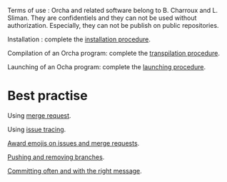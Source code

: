 Terms of use : Orcha and related software belong to B. Charroux and L. Sliman. They are confidentiels and they can not be used without authorization. Especially, they can not be publish on public repositories.

Installation : complete the <a href="http://orchalang.com/howto/orchaHowTo.html#Install">installation procedure</a>.

Compilation of an Orcha program: complete the <a href="http://orchalang.com/howto/orchaHowTo.html#Transpilation">transpilation procedure</a>.

Launching of an Ocha program: complete the <a href="http://orchalang.com/howto/orchaHowTo.html#Launching">launching procedure</a>.

<h1>Best practise</h1>

Using  <a href="https://docs.gitlab.com/ce/workflow/gitlab_flow.html#merge-pull-requests-with-gitlab-flow"> merge request</a>.

Using <a href="https://docs.gitlab.com/ce/workflow/gitlab_flow.html#issue-tracking-with-gitlab-flow"> issue tracing</a>.

<a  href="https://docs.gitlab.com/ce/workflow/gitlab_flow.html#award-emojis-on-issues-and-merge-requests">Award emojis on issues and merge requests</a>.

<a href="https://docs.gitlab.com/ce/workflow/gitlab_flow.html#pushing-and-removing-branches">Pushing and removing branches</a>.

<a href="https://docs.gitlab.com/ce/workflow/gitlab_flow.html#committing-often-and-with-the-right-message">Committing often and with the right message</a>.

